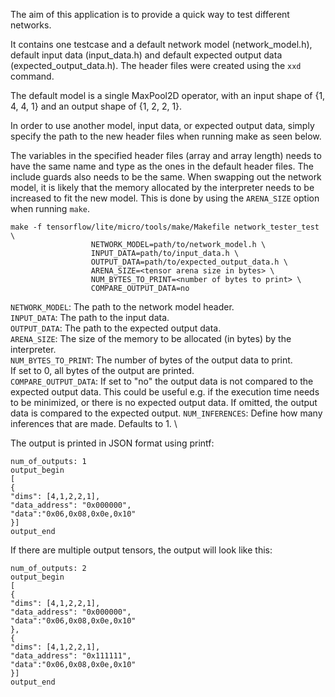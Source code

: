 The aim of this application is to provide a quick way to test different
networks.

It contains one testcase and a default network model (network_model.h), default
input data (input_data.h) and default expected output data
(expected_output_data.h). The header files were created using the `xxd` command.

The default model is a single MaxPool2D operator, with an input shape of {1, 4,
4, 1} and an output shape of {1, 2, 2, 1}.

In order to use another model, input data, or expected output data, simply
specify the path to the new header files when running make as seen below.

The variables in the specified header files (array and array length) needs to
have the same name and type as the ones in the default header files. The include
guards also needs to be the same. When swapping out the network model, it is
likely that the memory allocated by the interpreter needs to be increased to fit
the new model. This is done by using the `ARENA_SIZE` option when running
`make`.

```
make -f tensorflow/lite/micro/tools/make/Makefile network_tester_test \
                  NETWORK_MODEL=path/to/network_model.h \
                  INPUT_DATA=path/to/input_data.h \
                  OUTPUT_DATA=path/to/expected_output_data.h \
                  ARENA_SIZE=<tensor arena size in bytes> \
                  NUM_BYTES_TO_PRINT=<number of bytes to print> \
                  COMPARE_OUTPUT_DATA=no
```

`NETWORK_MODEL`: The path to the network model header. \
`INPUT_DATA`: The path to the input data. \
`OUTPUT_DATA`: The path to the expected output data. \
`ARENA_SIZE`: The size of the memory to be allocated (in bytes) by the
interpreter. \
`NUM_BYTES_TO_PRINT`: The number of bytes of the output data to print. \
If set to 0, all bytes of the output are printed. \
`COMPARE_OUTPUT_DATA`: If set to "no" the output data is not compared to the
expected output data. This could be useful e.g. if the execution time needs to
be minimized, or there is no expected output data. If omitted, the output data
is compared to the expected output.
`NUM_INFERENCES`: Define how many inferences that are made. Defaults to 1. \

The output is printed in JSON format using printf:
```
num_of_outputs: 1
output_begin
[
{
"dims": [4,1,2,2,1],
"data_address": "0x000000",
"data":"0x06,0x08,0x0e,0x10"
}]
output_end
```

If there are multiple output tensors, the output will look like this:
```
num_of_outputs: 2
output_begin
[
{
"dims": [4,1,2,2,1],
"data_address": "0x000000",
"data":"0x06,0x08,0x0e,0x10"
},
{
"dims": [4,1,2,2,1],
"data_address": "0x111111",
"data":"0x06,0x08,0x0e,0x10"
}]
output_end
```
